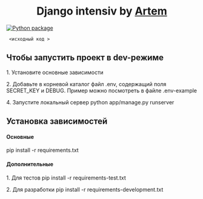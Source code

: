 <h1 align="center">Django intensiv by <a href="https://t.me/@artemstreeter" target="_blank">Artem</a> </h1>

[![Python package](https://github.com/ArtemVX/yandex_django/actions/workflows/python-package.yml/badge.svg)](https://github.com/ArtemVX/yandex_django/actions/workflows/python-package.yml)
<pre><code> &lt;исходный код &gt;  
</code></pre>


<h2>Чтобы запустить проект в dev-режиме</h2>
<p>1. Установите основные зависимости </p>
<p>2. Добавьте в корневой каталог файл .env, содержащий поля SECRET_KEY и DEBUG. Пример можно посмотреть в файле .env-example</p>
<p>4. Запустите локальный сервер python app/manage.py runserver</p>


<h2>Установка зависимостей</h2>

<h4>Основные</h4>
pip install -r requirements.txt

<h4>Дополнительные </h4>
<p>1. Для тестов pip install -r requirements-test.txt</p>
<p>2. Для разработки pip install -r requirements-development.txt</p>


